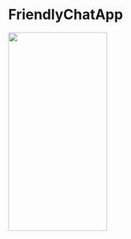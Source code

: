 # FriendlyChatApp
<a href="url"><img src="https://user-images.githubusercontent.com/65353606/129225605-94cc4dcd-47c5-4b0f-a62b-19185c7002d6.jpg" align="left" height="400" width="200" ></a>
